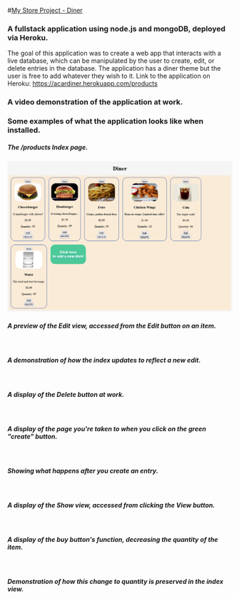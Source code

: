 #<a href="https://acardiner.herokuapp.com/products">My Store Project - Diner</a>

### A fullstack application using node.js and mongoDB, deployed via Heroku.

The goal of this application was to create a web app that interacts with a live database, which can be manipulated by the user to create, edit, or delete entries in the database. The application has a diner theme but the user is free to add whatever they wish to it.
Link to the application on Heroku: <a>https://acardiner.herokuapp.com/products</a>


### A video demonstration of the application at work.


### Some examples of what the application looks like when installed.

##### The /products Index page.

<img src="images/index.png">

##### A preview of the Edit view, accessed from the Edit button on an item.

<img src="">

##### A demonstration of how the index updates to reflect a new edit.

<img src="">

##### A display of the Delete button at work.

<img src="">

##### A display of the page you're taken to when you click on the green "create" button.

<img src="">

##### Showing what happens after you create an entry.

<img src="">

##### A display of the Show view, accessed from clicking the View button.

<img src="">

##### A display of the buy button's function, decreasing the quantity of the item.

<img src="">

##### Demonstration of how this change to quantity is preserved in the index view.

<img src="">
